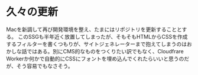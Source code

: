 # 久々の更新

Macを新調して再び開発環境を整え、たまにはリポジトリを更新することとする。
このSSGも半年近く放置してしまったが、そもそもHTMLからCSSを作成するフィルターを書くつもりが、サイトジェネレーターまで抱えてしまうのはおかしな話ではある。別にCMS的なものをつくりたい訳でもなく、Cloudfrare Workerか何かで自動的にCSSにフォントを埋め込んでくれたらいいと思うのだが、そう容易でもなさそう。
